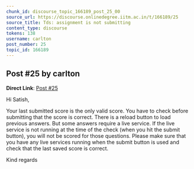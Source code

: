 ```yaml
---
chunk_id: discourse_topic_166189_post_25_00
source_url: https://discourse.onlinedegree.iitm.ac.in/t/166189/25
source_title: Tds: assignment is not submitting
content_type: discourse
tokens: 138
username: carlton
post_number: 25
topic_id: 166189
---
```


## Post #25 by carlton

**Direct Link**: [Post #25](https://discourse.onlinedegree.iitm.ac.in/t/166189/25)

Hi Satish,

Your last submitted score is the only valid score. You have to check before submitting that the score is correct. There is a reload button to load previous answers. But some answers require a live service. If the live service is not running at the time of the check (when you hit the submit button), you will not be scored for those questions. Please make sure that you have any live services running when the submit button is used and check that the last saved score is correct.

Kind regards
